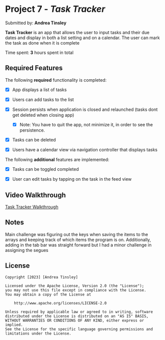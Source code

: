 # Project 7 - *Task Tracker*

Submitted by: **Andrea Tinsley**

**Task Tracker** is an app that allows the user to input tasks and their due dates and display in both a list setting and on a calendar. The user can mark the task as done when it is complete 

Time spent: **3** hours spent in total

## Required Features

The following **required** functionality is completed:

- [x] App displays a list of tasks
- [x] Users can add tasks to the list
- [x] Session persists when application is closed and relaunched (tasks dont get deleted when closing app) 
  - [x] Note: You have to quit the app, not minimize it, in order to see the persistence.
- [x] Tasks can be deleted
- [x] Users have a calendar view via navigation controller that displays tasks	


The following **additional** features are implemented:

- [x] Tasks can be toggled completed
- [x] User can edit tasks by tapping on the task in the feed view


## Video Walkthrough

[Task Tracker Walkthrough](https://youtu.be/rn_KbfKduHA)

## Notes

Main challenge was figuring out the keys when saving the items to the arrays and keeping track of which items the program is on. Additionally, adding in the tab bar was straight forward but I had a minor challenge in assigning the segues 

## License

    Copyright [2023] [Andrea Tinsley]

    Licensed under the Apache License, Version 2.0 (the "License");
    you may not use this file except in compliance with the License.
    You may obtain a copy of the License at

        http://www.apache.org/licenses/LICENSE-2.0

    Unless required by applicable law or agreed to in writing, software
    distributed under the License is distributed on an "AS IS" BASIS,
    WITHOUT WARRANTIES OR CONDITIONS OF ANY KIND, either express or implied.
    See the License for the specific language governing permissions and
    limitations under the License.
